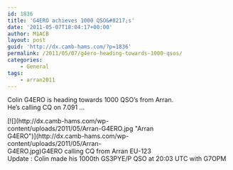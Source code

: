 ```yaml
---
id: 1836
title: 'G4ERO achieves 1000 QSO&#8217;s'
date: '2011-05-07T18:04:17+00:00'
author: M1ACB
layout: post
guid: 'http://dx.camb-hams.com/?p=1836'
permalink: /2011/05/07/g4ero-heading-towards-1000-qsos/
categories:
    - General
tags:
    - arran2011
---
```


Colin G4ERO is heading towards 1000 QSO’s from Arran.  
He’s calling CQ on 7.091 …

<div class="wp-caption aligncenter" id="attachment_1837" style="width: 330px">[![](http://dx.camb-hams.com/wp-content/uploads/2011/05/Arran-G4ERO.jpg "Arran G4ERO")](http://dx.camb-hams.com/wp-content/uploads/2011/05/Arran-G4ERO.jpg)G4ERO calling CQ from Arran EU-123

</div>Update : Colin made his 1000th GS3PYE/P QSO at 20:03 UTC with G7OPM